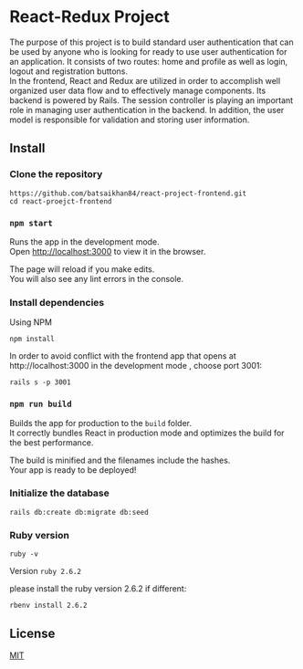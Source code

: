 # React-Redux Project
 
The purpose of this project is to build standard user authentication that can be used by anyone who is looking for ready to use user authentication for an application. It consists of two routes: home and profile as well as login, logout and registration buttons.<br />
In the frontend, React and Redux are utilized in order to accomplish well organized user data flow and to effectively manage components. Its backend is powered by Rails. The session controller is playing an important role in managing user authentication in the backend. In addition, the user model is responsible for validation and storing user information. <br />
 
## Install

### Clone the repository

```shell
https://github.com/batsaikhan84/react-project-frontend.git
cd react-proejct-frontend
```

### `npm start`

Runs the app in the development mode.<br />
Open [http://localhost:3000](http://localhost:3000) to view it in the browser.

The page will reload if you make edits.<br />
You will also see any lint errors in the console.

### Install dependencies

Using NPM

```shell
npm install
```

In order to avoid conflict with the frontend app that opens at http://localhost:3000 in the development mode  , choose port 3001:

```shell
rails s -p 3001
```

### `npm run build`

Builds the app for production to the `build` folder.<br />
It correctly bundles React in production mode and optimizes the build for the best performance.

The build is minified and the filenames include the hashes.<br />
Your app is ready to be deployed!

### Initialize the database

```shell
rails db:create db:migrate db:seed
```

### Ruby version

```shell
ruby -v
```
Version `ruby 2.6.2`

please install the ruby version 2.6.2 if different:

```shell
rbenv install 2.6.2
```

## License
[MIT](https://choosealicense.com/licenses/mit/)
